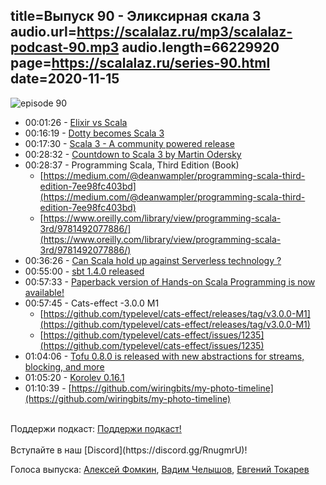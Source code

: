 title=Выпуск 90 - Эликсирная скала 3
audio.url=https://scalalaz.ru/mp3/scalalaz-podcast-90.mp3
audio.length=66229920
page=https://scalalaz.ru/series-90.html
date=2020-11-15
----
![episode 90](https://scalalaz.ru/img/episode90.png)

* 00:01:26 - [Elixir vs Scala](https://www.infoq.com/presentations/elixir-vs-scala/)
* 00:16:19 - [Dotty becomes Scala 3](https://dotty.epfl.ch/blog/2020/09/21/naming-schema-change.html)
* 00:17:30 - [Scala 3 - A community powered release](https://www.scala-lang.org/blog/2020/09/15/scala-3-the-community-powered-release.html)
* 00:28:32 - [Countdown to Scala 3 by Martin Odersky](https://www.youtube.com/watch?v=n9LPwOPACj4)
* 00:28:37 - Programming Scala, Third Edition (Book)
    - [https://medium.com/@deanwampler/programming-scala-third-edition-7ee98fc403bd](https://medium.com/@deanwampler/programming-scala-third-edition-7ee98fc403bd)
    - [https://www.oreilly.com/library/view/programming-scala-3rd/9781492077886/](https://www.oreilly.com/library/view/programming-scala-3rd/9781492077886/)
* 00:36:26 - [Can Scala hold up against Serverless technology ?](https://www.reddit.com/r/scala/comments/j0r1n7/can_scala_hold_up_against_serverless_technology/)
* 00:55:00 - [sbt 1.4.0 released](http://eed3si9n.com/sbt-1.4.0)
* 00:57:33 - [Paperback version of Hands-on Scala Programming is now available!](https://www.amazon.com/dp/9811456933)
* 00:57:45 - Cats-effect -3.0.0 M1
    - [https://github.com/typelevel/cats-effect/releases/tag/v3.0.0-M1](https://github.com/typelevel/cats-effect/releases/tag/v3.0.0-M1)
    - [https://github.com/typelevel/cats-effect/issues/1235](https://github.com/typelevel/cats-effect/issues/1235)
* 01:04:06 - [Tofu 0.8.0 is released with new abstractions for streams, blocking, and more](https://github.com/TinkoffCreditSystems/tofu/releases/tag/0.8.0/)
* 01:05:20 - [Korolev 0.16.1](https://github.com/fomkin/korolev/releases/tag/v0.16.1)
* 01:10:39 - [https://github.com/wiringbits/my-photo-timeline](https://github.com/wiringbits/my-photo-timeline)

<br/>
Поддержи подкаст:
<a href="https://www.patreon.com/bePatron?u=8074802" data-patreon-widget-type="become-patron-button">Поддержи подкаст!</a><script async src="https://c6.patreon.com/becomePatronButton.bundle.js"></script>
<br/>

<br/>
Вступайте в наш [Discord](https://discord.gg/RnugmrU)!
<br/>

Голоса выпуска:
[Алексей Фомкин](https://github.com/fomkin),
[Вадим Челышов](https://github.com/dos65),
[Евгений Токарев](https://twitter.com/strobegen)

